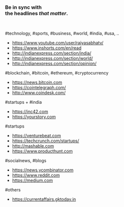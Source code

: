 
<h3>
Be in sync with  <br>
the headlines <i>that matter</i>.
</h3>
<br>

#technology, #sports, #business, #world, #india, #usa, ..
* https://www.youtube.com/user/rajyasabhatv/
* https://www.inshorts.com/en/read
* http://indianexpress.com/section/india/
* http://indianexpress.com/section/world/
* http://indianexpress.com/section/opinion/

#blockchain, #bitcoin, #ethereum, #cryptocurrency
* https://news.bitcoin.com
* https://cointelegraph.com/
* http://www.coindesk.com/

#startups + #india
* https://inc42.com
* https://yourstory.com

#startups
* https://venturebeat.com
* https://techcrunch.com/startups/
* http://mashable.com
* https://www.producthunt.com

#socialnews, #blogs
* https://news.ycombinator.com
* https://www.reddit.com
* https://medium.com

#others
* https://currentaffairs.gktoday.in
